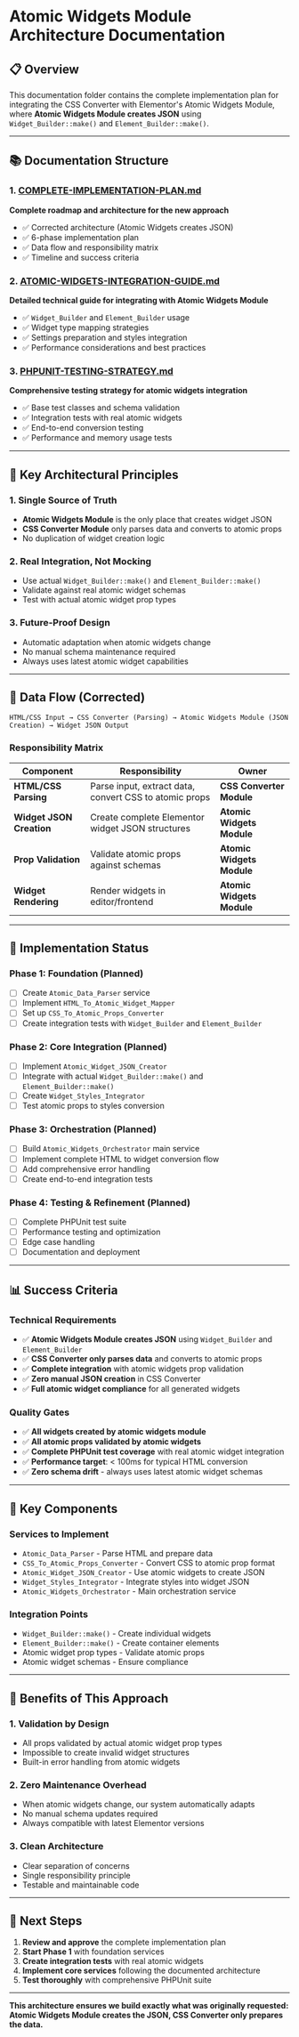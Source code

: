 # Atomic Widgets Module Architecture Documentation

## 📋 **Overview**

This documentation folder contains the complete implementation plan for integrating the CSS Converter with Elementor's Atomic Widgets Module, where **Atomic Widgets Module creates JSON** using `Widget_Builder::make()` and `Element_Builder::make()`.

---

## 📚 **Documentation Structure**

### **1. [COMPLETE-IMPLEMENTATION-PLAN.md](./COMPLETE-IMPLEMENTATION-PLAN.md)**
**Complete roadmap and architecture for the new approach**
- ✅ Corrected architecture (Atomic Widgets creates JSON)
- ✅ 6-phase implementation plan
- ✅ Data flow and responsibility matrix
- ✅ Timeline and success criteria

### **2. [ATOMIC-WIDGETS-INTEGRATION-GUIDE.md](./ATOMIC-WIDGETS-INTEGRATION-GUIDE.md)**
**Detailed technical guide for integrating with Atomic Widgets Module**
- ✅ `Widget_Builder` and `Element_Builder` usage
- ✅ Widget type mapping strategies
- ✅ Settings preparation and styles integration
- ✅ Performance considerations and best practices

### **3. [PHPUNIT-TESTING-STRATEGY.md](./PHPUNIT-TESTING-STRATEGY.md)**
**Comprehensive testing strategy for atomic widgets integration**
- ✅ Base test classes and schema validation
- ✅ Integration tests with real atomic widgets
- ✅ End-to-end conversion testing
- ✅ Performance and memory usage tests

---

## 🎯 **Key Architectural Principles**

### **1. Single Source of Truth**
- **Atomic Widgets Module** is the only place that creates widget JSON
- **CSS Converter Module** only parses data and converts to atomic props
- No duplication of widget creation logic

### **2. Real Integration, Not Mocking**
- Use actual `Widget_Builder::make()` and `Element_Builder::make()`
- Validate against real atomic widget schemas
- Test with actual atomic widget prop types

### **3. Future-Proof Design**
- Automatic adaptation when atomic widgets change
- No manual schema maintenance required
- Always uses latest atomic widget capabilities

---

## 🔄 **Data Flow (Corrected)**

```
HTML/CSS Input → CSS Converter (Parsing) → Atomic Widgets Module (JSON Creation) → Widget JSON Output
```

### **Responsibility Matrix**
| **Component** | **Responsibility** | **Owner** |
|---------------|-------------------|-----------|
| **HTML/CSS Parsing** | Parse input, extract data, convert CSS to atomic props | **CSS Converter Module** |
| **Widget JSON Creation** | Create complete Elementor widget JSON structures | **Atomic Widgets Module** |
| **Prop Validation** | Validate atomic props against schemas | **Atomic Widgets Module** |
| **Widget Rendering** | Render widgets in editor/frontend | **Atomic Widgets Module** |

---

## 🚀 **Implementation Status**

### **Phase 1: Foundation** (Planned)
- [ ] Create `Atomic_Data_Parser` service
- [ ] Implement `HTML_To_Atomic_Widget_Mapper`
- [ ] Set up `CSS_To_Atomic_Props_Converter`
- [ ] Create integration tests with `Widget_Builder` and `Element_Builder`

### **Phase 2: Core Integration** (Planned)
- [ ] Implement `Atomic_Widget_JSON_Creator`
- [ ] Integrate with actual `Widget_Builder::make()` and `Element_Builder::make()`
- [ ] Create `Widget_Styles_Integrator`
- [ ] Test atomic props to styles conversion

### **Phase 3: Orchestration** (Planned)
- [ ] Build `Atomic_Widgets_Orchestrator` main service
- [ ] Implement complete HTML to widget conversion flow
- [ ] Add comprehensive error handling
- [ ] Create end-to-end integration tests

### **Phase 4: Testing & Refinement** (Planned)
- [ ] Complete PHPUnit test suite
- [ ] Performance testing and optimization
- [ ] Edge case handling
- [ ] Documentation and deployment

---

## 📊 **Success Criteria**

### **Technical Requirements**
- ✅ **Atomic Widgets Module creates JSON** using `Widget_Builder` and `Element_Builder`
- ✅ **CSS Converter only parses data** and converts to atomic props
- ✅ **Complete integration** with atomic widgets prop validation
- ✅ **Zero manual JSON creation** in CSS Converter
- ✅ **Full atomic widget compliance** for all generated widgets

### **Quality Gates**
- ✅ **All widgets created by atomic widgets module**
- ✅ **All atomic props validated by atomic widgets**
- ✅ **Complete PHPUnit test coverage** with real atomic widget integration
- ✅ **Performance target**: < 100ms for typical HTML conversion
- ✅ **Zero schema drift** - always uses latest atomic widget schemas

---

## 🔧 **Key Components**

### **Services to Implement**
- `Atomic_Data_Parser` - Parse HTML and prepare data
- `CSS_To_Atomic_Props_Converter` - Convert CSS to atomic prop format
- `Atomic_Widget_JSON_Creator` - Use atomic widgets to create JSON
- `Widget_Styles_Integrator` - Integrate styles into widget JSON
- `Atomic_Widgets_Orchestrator` - Main orchestration service

### **Integration Points**
- `Widget_Builder::make()` - Create individual widgets
- `Element_Builder::make()` - Create container elements
- Atomic widget prop types - Validate atomic props
- Atomic widget schemas - Ensure compliance

---

## 🎯 **Benefits of This Approach**

### **1. Validation by Design**
- All props validated by actual atomic widget prop types
- Impossible to create invalid widget structures
- Built-in error handling from atomic widgets

### **2. Zero Maintenance Overhead**
- When atomic widgets change, our system automatically adapts
- No manual schema updates required
- Always compatible with latest Elementor versions

### **3. Clean Architecture**
- Clear separation of concerns
- Single responsibility principle
- Testable and maintainable code

---

## 📝 **Next Steps**

1. **Review and approve** the complete implementation plan
2. **Start Phase 1** with foundation services
3. **Create integration tests** with real atomic widgets
4. **Implement core services** following the documented architecture
5. **Test thoroughly** with comprehensive PHPUnit suite

---

**This architecture ensures we build exactly what was originally requested: Atomic Widgets Module creates the JSON, CSS Converter only prepares the data.**
